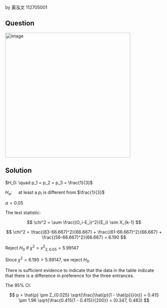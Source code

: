 by 黃泓文 112705001

## Question

<img width="400" alt="image" src="https://github.com/user-attachments/assets/58f39ec7-46c8-4c27-a791-70b164c4cadb"  />

## Solution

$H_0: \quad p_1 = p_2 = p_3 = \frac{1}{3}$

$H_a: \quad$ at least a $p_i$ is different from $\frac{1}{3}$

$\alpha=0.05$

The test statistic:

$$
\chi^2 = \sum \frac{(O_i-E_i)^2}{E_i} \sim X_{k-1}
$$

$$
\chi^2 = \frac{(83-66.667)^2}{66.667} + \frac{(61-66.667)^2}{66.667} + \frac{(56-66.667)^2}{66.667} = 6.190
$$

Reject $H_0$ if $\chi^2 > {x^2}_{2,0.05}=5.99147$

Since $\chi^2= 6.190 > 5.99147$, we reject $H_0$.

There is sufficient evidence to indicate that the data in the table indicate that there is a difference in preference for the three entrances.

The 95% CI:

$$
p = \hat{p} \pm Z_{0.025} \sqrt{\frac{\hat{p}(1 - \hat{p})}{n}} = 0.415 \pm 1.96 \sqrt{\frac{0.415(1 - 0.415)}{200}} = (0.347, 0.483)
$$
